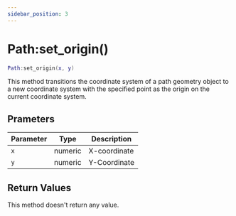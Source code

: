 ```yaml
---
sidebar_position: 3
---
```


# Path:set_origin()
```lua
Path:set_origin(x, y)
```
This method transitions the coordinate system of a path geometry object to a new coordinate system with the specified point as the origin on the current coordinate system.

## Prameters
|Parameter|Type|Description|
|-|-|-|
|`x`|numeric|X-coordinate|
|`y`|numeric|Y-Coordinate|


## Return Values
This method doesn't return any value.